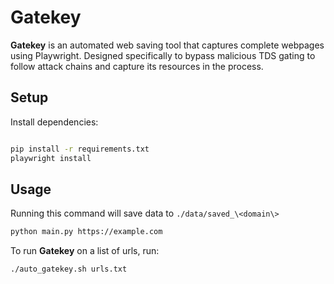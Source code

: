 # Gatekey

**Gatekey** is an automated web saving tool that captures complete webpages using Playwright. Designed specifically to bypass malicious TDS gating to follow attack chains and capture its resources in the process.

## Setup

Install dependencies:

```bash

pip install -r requirements.txt
playwright install
```

## Usage

Running this command will save data to `./data/saved_\<domain\>`
```bash
python main.py https://example.com
```
To run **Gatekey** on a list of urls, run:
```bash
./auto_gatekey.sh urls.txt
```



